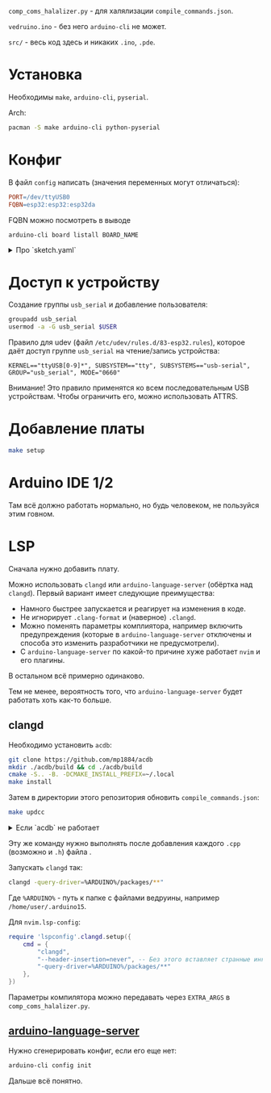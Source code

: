`comp_coms_halalizer.py` - для халялизации `compile_commands.json`.

`vedruino.ino` - без него `arduino-cli` не может.

`src/` - весь код здесь и никаких `.ino`, `.pde`.

# Установка
Необходимы `make`, `arduino-cli`, `pyserial`.

Arch:
```bash
pacman -S make arduino-cli python-pyserial
```

# Конфиг
В файл `config` написать (значения переменных могут отличаться):
```makefile
PORT=/dev/ttyUSB0
FQBN=esp32:esp32:esp32da
```

FQBN можно посмотреть в выводе
```
arduino-cli board listall BOARD_NAME
```

<details>
<summary>Про `sketch.yaml`</summary>
`sketch.yaml` будет сгенерирован автоматически после добавления платы и будет содержать те же поля,
что и `config`, но, эти значения умеют доставать из `sketch.yaml` не все команды `arduino-cli` и не
всегда, поэтому они передаются явно в `makefile`.
</details>

# Доступ к устройству
Создание группы `usb_serial` и добавление пользователя:
```bash
groupadd usb_serial
usermod -a -G usb_serial $USER
```

Правило для udev (файл `/etc/udev/rules.d/83-esp32.rules`), которое даёт доступ группе `usb_serial`
на чтение/запись устройства:
```
KERNEL=="ttyUSB[0-9]*", SUBSYSTEM=="tty", SUBSYSTEMS=="usb-serial", GROUP="usb_serial", MODE="0660"
```

Внимание! Это правило применятся ко всем последовательным USB устройствам.
Чтобы ограничить его, можно использовать ATTRS.

# Добавление платы
```bash
make setup
```

# Arduino IDE 1/2
Там всё должно работать нормально, но будь человеком, не пользуйся этим говном.

# LSP
Сначала нужно добавить плату.

Можно использовать `clangd` или `arduino-language-server` (обёртка над `clangd`).
Первый вариант имеет следующие преимущества:

* Намного быстрее запускается и реагирует на изменения в коде.
* Не игнорирует `.clang-format` и (наверное) `.clangd`.
* Можно поменять параметры комплиятора, например включить предупреждения (которые в
  `arduino-language-server` отключены и способа это изменить разработчики не предусмотрели).
* С `arduino-language-server` по какой-то причине хуже работает `nvim` и его плагины.

В остальном всё примерно одинаково.

Тем не менее, вероятность того, что `arduino-language-server` будет работать хоть как-то больше.

## clangd
Необходимо установить `acdb`:
```bash
git clone https://github.com/mp1884/acdb
mkdir ./acdb/build && cd ./acdb/build
cmake -S.. -B. -DCMAKE_INSTALL_PREFIX=~/.local
make install
```

Затем в директории этого репозитория обновить `compile_commands.json`:
```bash
make updcc
```

<details>
<summary>Если `acdb` не работает</summary>
Если с `acdb` будут какие-то проблемы, то можно достать `compile_commands.json` из
`/tmp/arduino/sketches/%SKETCH_ID%/` после выполнения команды:

```bash
arduino-cli compile --only-compilation-database
```

Где взять `%SKETCH_ID%` - непонятно. Затем нужно запускать `python comp_coms_halalizer.py`.
</details>

Эту же команду нужно выполнять после добавления каждого `.cpp` (возможно и `.h`) файла .

Запускать `clangd` так:
```bash
clangd -query-driver=%ARDUINO%/packages/**"
```

Где `%ARDUINO%` - путь к папке с файлами ведруины, например `/home/user/.arduino15`.

Для `nvim.lsp-config`:
```lua
require 'lspconfig'.clangd.setup({
    cmd = {
        "clangd",
        "--header-insertion=never", -- Без этого вставляет странные инклюды при использовании автокомплита.
        "-query-driver=%ARDUINO%/packages/**"
    },
})
```

Параметры компилятора можно передавать через `EXTRA_ARGS` в `comp_coms_halalizer.py`.

## [arduino-language-server](https://github.com/arduino/arduino-language-server)
Нужно сгенерировать конфиг, если его еще нет:
```bash
arduino-cli config init
```

Дальше всё понятно.

